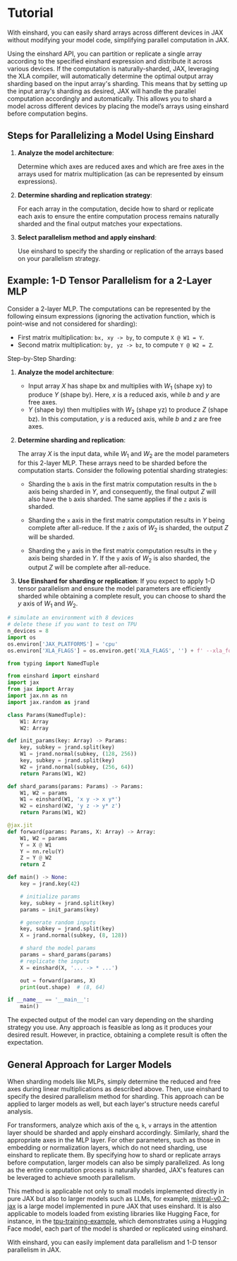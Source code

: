 # Tutorial

With einshard, you can easily shard arrays across different devices in JAX without modifying your model code, simplifying parallel computation in JAX.

Using the einshard API, you can partition or replicate a single array according to the specified einshard expression and distribute it across various devices. If the computation is naturally-sharded, JAX, leveraging the XLA compiler, will automatically determine the optimal output array sharding based on the input array's sharding. This means that by setting up the input array's sharding as desired, JAX will handle the parallel computation accordingly and automatically. This allows you to shard a model across different devices by placing the model’s arrays using einshard before computation begins.

## Steps for Parallelizing a Model Using Einshard

1. **Analyze the model architecture**:

   Determine which axes are reduced axes and which are free axes in the arrays used for matrix multiplication (as can be represented by einsum expressions).

2. **Determine sharding and replication strategy**:

   For each array in the computation, decide how to shard or replicate each axis to ensure the entire computation process remains naturally sharded and the final output matches your expectations.

3. **Select parallelism method and apply einshard**:

   Use einshard to specify the sharding or replication of the arrays based on your parallelism strategy.

## Example: 1-D Tensor Parallelism for a 2-Layer MLP

Consider a 2-layer MLP. The computations can be represented by the following einsum expressions (ignoring the activation function, which is point-wise and not considered for sharding):

* First matrix multiplication: `bx, xy -> by`, to compute `X @ W1 = Y`.
* Second matrix multiplication: `by, yz -> bz`, to compute `Y @ W2 = Z`.

Step-by-Step Sharding:

1. **Analyze the model architecture**:
   - Input array $X$ has shape bx and multiplies with $W_1$ (shape xy) to produce $Y$ (shape by). Here, $x$ is a reduced axis, while $b$ and $y$ are free axes.
   - $Y$ (shape by) then multiplies with $W_2$ (shape yz) to produce $Z$ (shape bz). In this computation, $y$ is a reduced axis, while $b$ and $z$ are free axes.

2. **Determine sharding and replication**:

   The array $X$ is the input data, while $W_1$ and $W_2$ are the model parameters for this 2-layer MLP. These arrays need to be sharded before the computation starts. Consider the following potential sharding strategies:

   * Sharding the `b` axis in the first matrix computation results in the `b` axis being sharded in $Y$, and consequently, the final output $Z$ will also have the `b` axis sharded. The same applies if the `z` axis is sharded.

   * Sharding the `x` axis in the first matrix computation results in $Y$ being complete after all-reduce. If the `z` axis of $W_2$ is sharded, the output $Z$ will be sharded.

   * Sharding the `y` axis in the first matrix computation results in the `y` axis being sharded in $Y$. If the `y` axis of $W_2$ is also sharded, the output $Z$ will be complete after all-reduce.

3. **Use Einshard for sharding or replication**:
   If you expect to apply 1-D tensor parallelism and ensure the model parameters are efficiently sharded while obtaining a complete result, you can choose to shard the $y$ axis of $W_1$ and $W_2$.

```python
# simulate an environment with 8 devices
# delete these if you want to test on TPU
n_devices = 8
import os
os.environ['JAX_PLATFORMS'] = 'cpu'
os.environ['XLA_FLAGS'] = os.environ.get('XLA_FLAGS', '') + f' --xla_force_host_platform_device_count={n_devices}'

from typing import NamedTuple

from einshard import einshard
import jax
from jax import Array
import jax.nn as nn
import jax.random as jrand

class Params(NamedTuple):
    W1: Array
    W2: Array

def init_params(key: Array) -> Params:
    key, subkey = jrand.split(key)
    W1 = jrand.normal(subkey, (128, 256))
    key, subkey = jrand.split(key)
    W2 = jrand.normal(subkey, (256, 64))
    return Params(W1, W2)

def shard_params(params: Params) -> Params:
    W1, W2 = params
    W1 = einshard(W1, 'x y -> x y*')
    W2 = einshard(W2, 'y z -> y* z')
    return Params(W1, W2)

@jax.jit
def forward(params: Params, X: Array) -> Array:
    W1, W2 = params
    Y = X @ W1
    Y = nn.relu(Y)
    Z = Y @ W2
    return Z

def main() -> None:
    key = jrand.key(42)

    # initialize params
    key, subkey = jrand.split(key)
    params = init_params(key)

    # generate random inputs
    key, subkey = jrand.split(key)
    X = jrand.normal(subkey, (8, 128))

    # shard the model params
    params = shard_params(params)
    # replicate the inputs
    X = einshard(X, '... -> * ...')

    out = forward(params, X)
    print(out.shape)  # (8, 64)

if __name__ == '__main__':
    main()
```

The expected output of the model can vary depending on the sharding strategy you use. Any approach is feasible as long as it produces your desired result. However, in practice, obtaining a complete result is often the expectation.

## General Approach for Larger Models

When sharding models like MLPs, simply determine the reduced and free axes during linear multiplications as described above. Then, use einshard to specify the desired parallelism method for sharding. This approach can be applied to larger models as well, but each layer's structure needs careful analysis.

For transformers, analyze which axis of the `q`, `k`, `v` arrays in the attention layer should be sharded and apply einshard accordingly. Similarly, shard the appropriate axes in the MLP layer. For other parameters, such as those in embedding or normalization layers, which do not need sharding, use einshard to replicate them. By specifying how to shard or replicate arrays before computation, larger models can also be simply parallelized. As long as the entire computation process is naturally sharded, JAX's features can be leveraged to achieve smooth parallelism.

This method is applicable not only to small models implemented directly in pure JAX but also to larger models such as LLMs, for example, [mistral-v0.2-jax](https://github.com/yixiaoer/mistral-v0.2-jax) is a large model implemented in pure JAX that uses einshard. It is also applicable to models loaded from existing libraries like Hugging Face, for instance, in the [tpu-training-example](https://github.com/yixiaoer/tpu-training-example), which demonstrates using a Hugging Face model, each part of the model is sharded or replicated using einshard.

With einshard, you can easily implement data parallelism and 1-D tensor parallelism in JAX.
